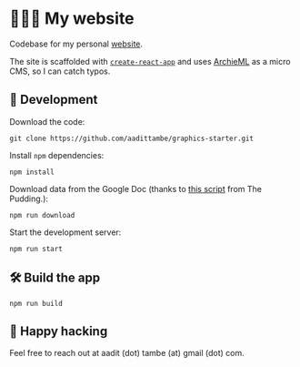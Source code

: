 # 👨🏽‍💻 My website
Codebase for my personal [website](https://aadittambe.com/). 

The site is scaffolded with [`create-react-app`](https://create-react-app.dev/) and uses [ArchieML](http://archieml.org/) as a micro CMS, so I can catch typos.

## 🧰 Development
 Download the code:
```
git clone https://github.com/aadittambe/graphics-starter.git
```

Install `npm` dependencies:
```
npm install
```

Download data from the Google Doc (thanks to [this script](https://github.com/the-pudding/starter/blob/master/scripts/fetch-doc.js) from The Pudding.):
```
npm run download
```

Start the development server:
```
npm run start
```

## 🛠️ Build the app

```
npm run build
```

## 🤖 Happy hacking
Feel free to reach out at aadit (dot) tambe (at) gmail (dot) com.